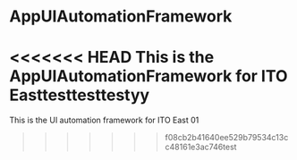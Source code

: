 # AppUIAutomationFramework
<<<<<<< HEAD
This is the AppUIAutomationFramework for ITO Easttesttesttestyy
=======
This is the UI automation framework for ITO East 01
>>>>>>> f08cb2b41640ee529b79534c13cc48161e3ac746test
